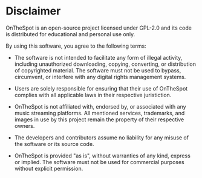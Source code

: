 # Disclaimer

OnTheSpot is an open-source project licensed under GPL-2.0 and its code is distributed for educational and personal use only.

By using this software, you agree to the following terms:


-  The software is not intended to facilitate any form of illegal activity, including unauthorized downloading, copying, converting, or distribution of copyrighted material. The software must not be used to bypass, circumvent, or interfere with any digital rights management systems.

- Users are solely responsible for ensuring that their use of OnTheSpot complies with all applicable laws in their respective juristiction.

- OnTheSpot is not affiliated with, endorsed by, or associated with any music streaming platforms. All mentioned services, trademarks, and images in use by this project remain the property of their respective owners.

- The developers and contributors assume no liability for any misuse of the software or its source code.

- OnTheSpot is provided "as is", without warranties of any kind, express or implied. The software must not be used for commercial purposes without explicit permission.
